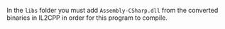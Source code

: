 ﻿In the `libs` folder you must add `Assembly-CSharp.dll` from the converted binaries in IL2CPP in order for this program to compile.